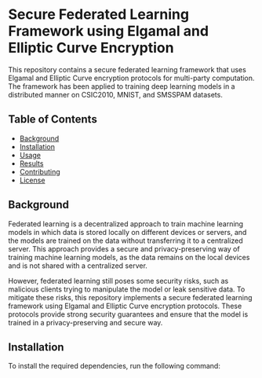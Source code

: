 # Secure Federated Learning Framework using Elgamal and Elliptic Curve Encryption

This repository contains a secure federated learning framework that uses Elgamal and Elliptic Curve encryption protocols for multi-party computation. The framework has been applied to training deep learning models in a distributed manner on CSIC2010, MNIST, and SMSSPAM datasets. 

## Table of Contents

- [Background](#background)
- [Installation](#installation)
- [Usage](#usage)
- [Results](#results)
- [Contributing](#contributing)
- [License](#license)

## Background

Federated learning is a decentralized approach to train machine learning models in which data is stored locally on different devices or servers, and the models are trained on the data without transferring it to a centralized server. This approach provides a secure and privacy-preserving way of training machine learning models, as the data remains on the local devices and is not shared with a centralized server. 

However, federated learning still poses some security risks, such as malicious clients trying to manipulate the model or leak sensitive data. To mitigate these risks, this repository implements a secure federated learning framework using Elgamal and Elliptic Curve encryption protocols. These protocols provide strong security guarantees and ensure that the model is trained in a privacy-preserving and secure way.

## Installation

To install the required dependencies, run the following command:


